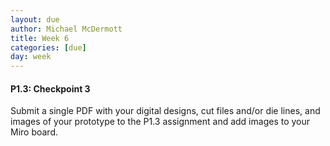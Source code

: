 ```yaml
---
layout: due
author: Michael McDermott
title: Week 6
categories: [due]
day: week
---
```

#### P1.3: Checkpoint 3
Submit a single PDF with your digital designs, cut files and/or die lines, and images of your prototype to the P1.3 assignment and add images to your Miro board. 




